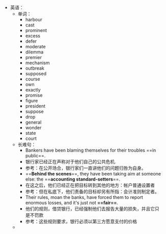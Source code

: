 - 英语：
	- 单词：
		- harbour
		- cast
		- prominent
		- excess
		- defer
		- moderate
		- dilemma
		- premier
		- mechanism
		- outbreak
		- supposed
		- course
		- own
		- exactly
		- promise
		- figure
		- president
		- suppose
		- drop
		- general
		- wonder
		- state
		- court
	- 长难句：
		- Bankers have been blaming themselves for their troubles ==in public==.
		- 银行家已经正在声称对于他们自己的公共危机.
		- 参考：在公开场合，银行家们一直讲他们的问题归咎为自身。
		- ==**Behind the scenes**==, they have been taking aim at someone else: the ==**accounting standard-setters**==.
		- 在这之后，他们已经正在把目标转到其他的地方：帐户普通设置者
		- 参考：但在私底下，他们责备的目标却另有所指：会计准则制定者。
		- Their rules, moan the banks, have forced them to report enormous losses, and it's just not **==fair==**.
		- 他们的规则，借贷银行，已经强制他们去报告大量的损失，并且它只是不罚款
		- 参考：这些规则要求，银行必须以第三方愿意支付的价格
	-